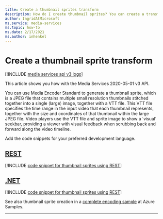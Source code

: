 ```yaml
---
title: Create a thumbnail sprites transform
description: How do I create thumbnail sprites? You can create a transform for a job that will generate thumbnail sprites for your videos.  This article shows you how.
author: IngridAtMicrosoft
ms.service: media-services
ms.topic: how-to
ms.date: 2/17/2021
ms.author: inhenkel
---
```


# Create a thumbnail sprite transform

[!INCLUDE [media services api v3 logo](./includes/v3-hr.md)]

This article shows you how with the Media Services 2020-05-01 v3 API.

You can use Media Encoder Standard to generate a thumbnail sprite, which is a JPEG file that contains multiple small resolution thumbnails stitched together into a single (large) image, together with a VTT file. This VTT file specifies the time range in the input video that each thumbnail represents, together with the size and coordinates of that thumbnail within the large JPEG file. Video players use the VTT file and sprite image to show a 'visual' seekbar, providing a viewer with visual feedback when scrubbing back and forward along the video timeline.

Add the code snippets for your preferred development language.

## [REST](#tab/rest/)

[!INCLUDE [code snippet for thumbnail sprites using REST](./includes/task-create-thumb-sprites-rest.md)]

## [.NET](#tab/dotnet/)

[!INCLUDE [code snippet for thumbnail sprites using REST](./includes/task-create-thumb-sprites-dotnet.md)]

See also thumbnail sprite creation in a [complete encoding sample](https://github.com/Azure-Samples/media-services-v3-dotnet/blob/main/VideoEncoding/Encoding_SpriteThumbnail/Program.cs#L261-L287) at Azure Samples.

---
